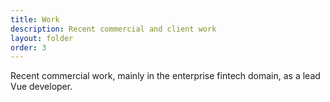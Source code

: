 ```yaml
---
title: Work
description: Recent commercial and client work
layout: folder
order: 3
---
```


Recent commercial work, mainly in the enterprise fintech domain, as a lead Vue developer.
